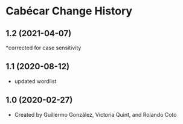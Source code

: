 Cabécar Change History
====================

1.2 (2021-04-07)
----------------
*corrected for case sensitivity 

1.1 (2020-08-12)
----------------
* updated wordlist

1.0 (2020-02-27)
----------------
* Created by Guillermo González, Victoria Quint, and Rolando Coto
